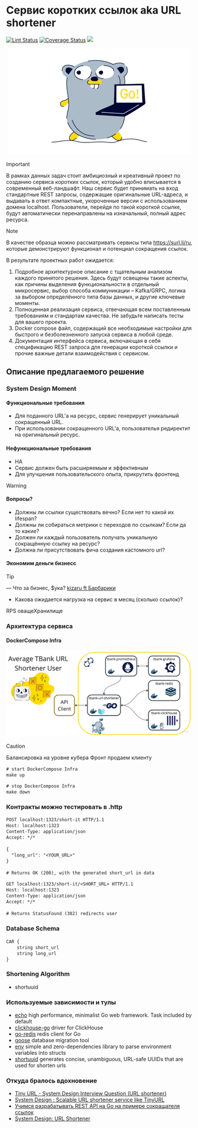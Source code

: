# Сервис коротких ссылок aka URL shortener
[![Lint Status](https://img.shields.io/github/actions/workflow/status/MisterZurg/TBank-backend-academy-URL-Shortener/golangci-lint.yml?branch=main&style=for-the-badge)](https://github.com/MisterZurg/TBank-backend-academy-URL-Shortener/actions?workflow=golangci-lint)
[![Coverage Status](https://img.shields.io/codecov/c/gh/github.com/MisterZurg/TBank_URL_shortener.svg?logo=codecov&style=for-the-badge)](https://codecov.io/gh/MisterZurg/TBank_URL_shortener)
[![](http://img.shields.io/badge/godoc-reference-5272B4.svg?style=for-the-badge)](https://pkg.go.dev/MisterZurg/TBank_URL_shortener)

<p align="center"> 
  <img src="static/t-gopher.png" alt="Очень всратый гофер." />
</p>

> [!IMPORTANT]
> В рамках данных задач стоит амбициозный и креативный проект по созданию сервиса коротких ссылок, который удобно вписывается в современный веб-ландшафт. Наш сервис будет принимать на вход стандартные REST запросы, содержащие оригинальные URL-адреса, и выдавать в ответ компактные, укороченные версии с использованием домена localhost. Пользователи, перейдя по такой короткой ссылке, будут автоматически перенаправлены на изначальный, полный адрес ресурса.

> [!NOTE]
> В качестве образца можно рассматривать сервисы типа https://surl.li/ru, которые демонстрируют функционал и потенциал сокращения ссылок.

В результате проектных работ ожидается:
1. Подробное архитектурное описание с тщательным анализом каждого принятого решения. Здесь будут освещены такие аспекты, как причины выделения функциональности в отдельный микросервис, выбор способа коммуникации – Kafka/GRPC, логика за выбором определённого типа базы данных, и другие ключевые моменты.
2. Полноценная реализация сервиса, отвечающая всем поставленным требованиям и стандартам качества. Не забудьте написать тесты для вашего проекта.
3. Docker compose файл, содержащий все необходимые настройки для быстрого и безболезненного запуска сервиса в любой среде.
4. Документация интерфейса сервиса, включающая в себя спецификацию REST запроса для генерации короткой ссылки и прочие важные детали взаимодействия с сервисом.

## Описание предлагаемого решение
### System Design Moment
#### Функциональные требования
- Для поданного URL'а на ресурс, сервис генерирует уникальный сокращенный URL.
- При использовании сокращенного URL'a, пользователья редиректит на оригинальный ресурс.
#### Нефункциональные требования
- HA
- Сервис должен быть расширяемым и эффективным
- Для улучшения пользовательского опыта, прикрутить фронтенд

> [!WARNING]
> #### Вопросы?
> - Должны ли ссылки существовать вечно? Если нет то какой их lifespan?
> - Должны ли собираться метрики с переходов по ссылкам? Если да то какие?
> - Должен ли каждый пользователь получать уникальную сокращённую ссылку на ресурс?
> - Должна ли присутствовать фича создания кастомного url? 

#### Экономим деньги бизнесс
> [!TIP]
> — Что за бизнес, $ука?
> [kizaru ft Барбарики](https://www.youtube.com/watch?v=IzEPJM2WbzM)

- Какова ожидается нагрузка на сервис в месяц (сколько ссылок)?

RPS
оващеХранилище


### Архитектура сервиса
#### DockerCompose Infra
![DockerCompose Infra](static/dc-arch.png)

> [!CAUTION]
> Балансировка на уровне кубера
> Фронт продаем клиенту

```shell
# start DockerCompose Infra
make up
```
```shell
# stop DockerCompose Infra
make down
```

### Контракты можно тестировать в .http
```http request
POST localhost:1323/short-it HTTP/1.1
Host: localhost:1323
Content-Type: application/json
Accept: */*

{
  "long_url": "<YOUR_URL>"
}

# Returns OK (200), with the generated short_url in data
```

```http request
GET localhost:1323/short-it/<SHORT_URL> HTTP/1.1
Host: localhost:1323
Content-Type: application/json
Accept: */*

# Returns StatusFound (302) redirects user
```

### Database Schema
```mermaid
CAR {
    string short_url
    string long_url
}
```


### Shortening Algorithm
- shortuuid

### Используемые зависимости и тулы
- [echo](https://github.com/labstack/echo) high performance, minimalist Go web framework. Task included by default
- [clickhouse-go](https://github.com/ClickHouse/clickhouse-go) driver for ClickHouse
- [go-redis](https://github.com/redis/go-redis) redis client for Go
- [goose](https://github.com/pressly/goose) database migration tool
- [env](https://github.com/caarlos0/env) simple and zero-dependencies library to parse environment variables into structs
- [shortuuid](https://github.com/lithammer/shortuuid) generates concise, unambiguous, URL-safe UUIDs that are used for shorten urls


### Откуда бралось вдохновение
- [Tiny URL - System Design Interview Question (URL shortener)](https://www.youtube.com/watch?v=Cg3XIqs_-4c)
- [System Design : Scalable URL shortener service like TinyURL](https://medium.com/@sandeep4.verma/system-design-scalable-url-shortener-service-like-tinyurl-106f30f23a82)
- [Учимся разрабатывать REST API на Go на примере сокращателя ссылок](https://habr.com/ru/companies/selectel/articles/747738/)
- [System Design: URL Shortener](https://dev.to/karanpratapsingh/system-design-url-shortener-10i5)